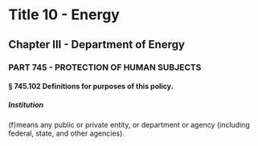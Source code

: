 
# Title 10 - Energy
## Chapter III - Department of Energy
### PART 745 - PROTECTION OF HUMAN SUBJECTS
#### § 745.102 Definitions for purposes of this policy.
##### Institution

(f)means any public or private entity, or department or agency (including federal, state, and other agencies).

